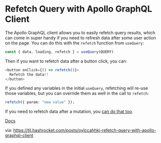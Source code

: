 # Refetch Query with Apollo GraphQL Client

The Apollo GraphQL client allows you to easily refetch query results, which can
come in super handy if you need to refresh data after some user action on the
page. You can do this with the `refetch` function from `useQuery`:

``` ts
const { data, loading, refetch } = useQuery(QUERY)
```

Then if you want to refetch data after a button click, you can:

``` ts
<button onClick={() => refetch()}>
  Refetch the data!!
</button>
```

If you defined any variables in the initial `useQuery`, refetching will re-use
those variables, but you can override them as well in the call to `refetch`:

```ts
refetch({ param: "new value" });
```

If you need to refetch data after a mutation, you [can do that
too](https://til.hashrocket.com/posts/ssyxhw8kqc-apollo-react-hooks-can-easily-refetch-queries).

[Docs](https://www.apollographql.com/docs/react/data/queries/#refetching)

via: https://til.hashrocket.com/posts/oylccahhkj-refetch-query-with-apollo-graphql-client
